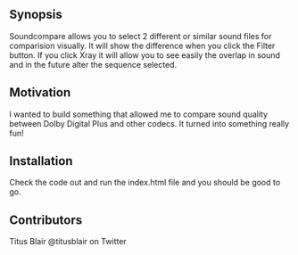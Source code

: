 ## Synopsis

Soundcompare allows you to select 2 different or similar sound files for comparision visually.  It will show the difference when you click the Filter button.  If you click Xray it will allow you to see easily the overlap in sound and in the future alter the sequence selected.

## Motivation

I wanted to build something that allowed me to compare sound quality between Dolby Digital Plus and other codecs.  It turned into something really fun!

## Installation

Check the code out and run the index.html file and you should be good to go.

## Contributors

Titus Blair 
@titusblair on Twitter
